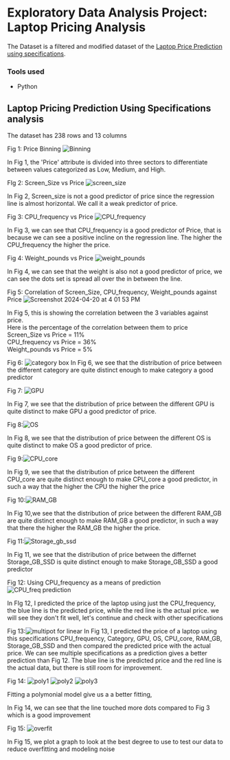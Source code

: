 # Exploratory Data Analysis Project: Laptop Pricing Analysis






The Dataset is a filtered and modified dataset of the [Laptop Price Prediction using specifications](https://www.kaggle.com/datasets/arnabchaki/laptop-price-prediction?resource=download).

### Tools used
* Python
  
##  Laptop Pricing Prediction Using Specifications analysis

The dataset has 238 rows and 13 columns

Fig 1: Price Binning
![Binning](https://github.com/Raphlawren/Laptops_Pricing_Prediction_Using_Specifications/assets/130583230/a4e427ce-9d97-4488-8e82-2874cf2c0154)

In Fig 1, the 'Price' attribute is divided into three sectors to differentiate between values categorized as Low, Medium, and High.

FIg 2: Screen_Size vs Price ![screen_size](https://github.com/Raphlawren/Laptops_Pricing_Prediction_Using_Specifications/assets/130583230/fc1c638b-65a1-44b6-83aa-c7032f80631e)

In Fig 2, Screen_size is not a good predictor of price since the regression line is almost horizontal. We call it a weak predictor of price.

Fig 3: CPU_frequency vs Price
![CPU_frequency](https://github.com/Raphlawren/Laptops_Pricing_Prediction_Using_Specifications/assets/130583230/6db64a43-1358-41ea-8684-5f87f2079e97)


In Fig 3, we can see that CPU_frequency is a good predictor of Price, that is because we can see a positive incline on the regression line. The higher the CPU_frequency the higher the price.

Fig 4: Weight_pounds vs Price
![weight_pounds](https://github.com/Raphlawren/Laptops_Pricing_Prediction_Using_Specifications/assets/130583230/5e8f16e6-4817-4e49-86b2-816cf647e432)

In Fig 4, we can see that the weight is also not a good predictor of price, we can see the dots set is spread all over the in between the line.

Fig 5: Correlation of  Screen_Size, CPU_frequency, Weight_pounds against Price
![Screenshot 2024-04-20 at 4 01 53 PM](https://github.com/Raphlawren/Laptops_Pricing_Prediction_Using_Specifications/assets/130583230/df40c81f-41b4-4a26-900c-7f4bacd39fbc)

In Fig 5, this is showing the correlation between the 3 variables against price.  
Here is the percentage of the correlation between them to price  
Screen_Size vs Price   = 11%  
CPU_frequency vs Price = 36%  
Weight_pounds vs Price = 5%  


Fig 6: ![category box](https://github.com/Raphlawren/Laptops_Pricing_Prediction_Using_Specifications/assets/130583230/f3cb69cf-642a-4636-a091-f7e71949ab3d)
In Fig 6, we see that the distribution of price between the different category are quite distinct enough to make category a good predictor

Fig 7: ![GPU](https://github.com/Raphlawren/Laptops_Pricing_Prediction_Using_Specifications/assets/130583230/b2f3236d-b676-41ac-8a5c-4ff6ed02e8bb)

In Fig 7, we see that the distribution of price between the different GPU is quite distinct to make GPU a good predictor of price.

Fig 8:![OS](https://github.com/Raphlawren/Laptops_Pricing_Prediction_Using_Specifications/assets/130583230/76ee2524-f1c5-44f5-bc25-48040497abf2)

In Fig 8, we see that the distribution of price between the different OS is quite distinct to make OS a good predictor of price.

Fig 9:![CPU_core](https://github.com/Raphlawren/Laptops_Pricing_Prediction_Using_Specifications/assets/130583230/655e0501-dfaa-4ac0-bf90-fdb8b04f2752)

In Fig 9, we see that the distribution of price between the different CPU_core are quite distinct enough to make CPU_core a good predictor, in such a way that the higher the CPU the higher the price

Fig 10:![RAM_GB](https://github.com/Raphlawren/Laptops_Pricing_Prediction_Using_Specifications/assets/130583230/8c89f1b6-2119-4793-a912-998ca5fd189f)

In Fig 10,we see that the distribution of price between the different RAM_GB are quite distinct enough to make RAM_GB a good predictor, in such a way that there the higher the RAM_GB the higher the price.

Fig 11:![Storage_gb_ssd](https://github.com/Raphlawren/Laptops_Pricing_Prediction_Using_Specifications/assets/130583230/aa21c292-73b7-4b80-91d4-e171bc50e6ea)

In Fig 11, we see that the distribution of price between the differnet Storage_GB_SSD  is quite distinct enough to make Storage_GB_SSD a good predictor


Fig 12: Using CPU_frequency as a means of prediction ![CPU_freq prediction](https://github.com/Raphlawren/Laptops_Pricing_Prediction_Using_Specifications/assets/130583230/b4e99e9c-004e-451e-948e-e5c7ed85974a)  

In FIg 12, I predicted the price of the laptop using just the CPU_frequency, the blue line is the predicted price, while the red line is the actual price. we will see they don't fit well, let's continue and check with other specifications

Fig 13:![multipot for linear](https://github.com/Raphlawren/Laptops_Pricing_Prediction_Using_Specifications/assets/130583230/c0597973-5afa-4619-a21f-efc4ae34d425)
In Fig 13, I predicted the price of a laptop using this specifications CPU_frequency, Category, GPU, OS, CPU_core, RAM_GB, Storage_GB_SSD and then compared the predicted price with the actual price. We can see multiple specifications as a prediction gives a better prediction than Fig 12. The blue line is the predicted price and the red line is the actual data, but there is still room for improvement.

Fig 14: ![poly1](https://github.com/Raphlawren/Laptops_Pricing_Prediction_Using_Specifications/assets/130583230/b4913d99-feae-4314-b028-153b8b47bf33)
![poly2](https://github.com/Raphlawren/Laptops_Pricing_Prediction_Using_Specifications/assets/130583230/3d3db71e-6ef8-4ff1-8628-e1032b7e7ad4)
![poly3](https://github.com/Raphlawren/Laptops_Pricing_Prediction_Using_Specifications/assets/130583230/5931a854-5a84-43ba-9c70-aaa5981e00fc)


Fitting a polymonial model give us a a better fitting,

In Fig 14, we can see that the line touched more dots compared to Fig 3 which is a good improvement

Fig 15: ![overfit](https://github.com/Raphlawren/Laptops_Pricing_Prediction_Using_Specifications/assets/130583230/9d2f85f2-1c1f-4b3c-b8e8-d65b1de51d2f)

In Fig 15, we plot a graph to look at the best degree to use to test our data to reduce overfitting and modeling noise
